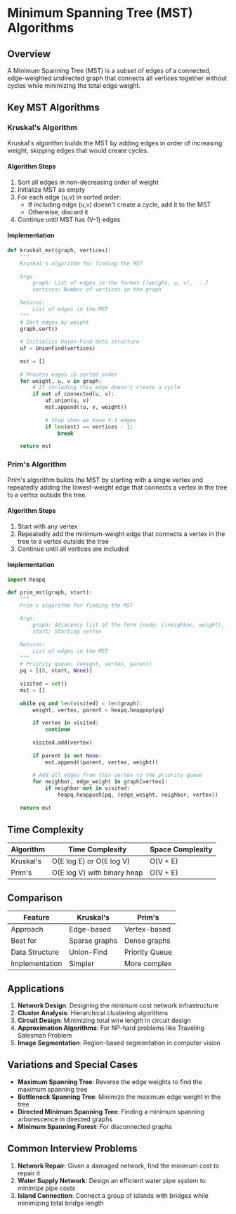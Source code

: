# Minimum Spanning Tree (MST) Algorithms

## Overview

A Minimum Spanning Tree (MST) is a subset of edges of a connected, edge-weighted undirected graph that connects all vertices together without cycles while minimizing the total edge weight.

## Key MST Algorithms

### Kruskal's Algorithm

Kruskal's algorithm builds the MST by adding edges in order of increasing weight, skipping edges that would create cycles.

#### Algorithm Steps

1. Sort all edges in non-decreasing order of weight
2. Initialize MST as empty
3. For each edge (u,v) in sorted order:
   - If including edge (u,v) doesn't create a cycle, add it to the MST
   - Otherwise, discard it
4. Continue until MST has (V-1) edges

#### Implementation

```python
def kruskal_mst(graph, vertices):
    """
    Kruskal's algorithm for finding the MST
    
    Args:
        graph: List of edges in the format [(weight, u, v), ...]
        vertices: Number of vertices in the graph
        
    Returns:
        List of edges in the MST
    """
    # Sort edges by weight
    graph.sort()
    
    # Initialize Union-Find data structure
    uf = UnionFind(vertices)
    
    mst = []
    
    # Process edges in sorted order
    for weight, u, v in graph:
        # If including this edge doesn't create a cycle
        if not uf.connected(u, v):
            uf.union(u, v)
            mst.append((u, v, weight))
            
            # Stop when we have V-1 edges
            if len(mst) == vertices - 1:
                break
                
    return mst
```

### Prim's Algorithm

Prim's algorithm builds the MST by starting with a single vertex and repeatedly adding the lowest-weight edge that connects a vertex in the tree to a vertex outside the tree.

#### Algorithm Steps

1. Start with any vertex
2. Repeatedly add the minimum-weight edge that connects a vertex in the tree to a vertex outside the tree
3. Continue until all vertices are included

#### Implementation

```python
import heapq

def prim_mst(graph, start):
    """
    Prim's algorithm for finding the MST
    
    Args:
        graph: Adjacency list of the form {node: [(neighbor, weight), ...]}
        start: Starting vertex
        
    Returns:
        List of edges in the MST
    """
    # Priority queue: (weight, vertex, parent)
    pq = [(0, start, None)]
    
    visited = set()
    mst = []
    
    while pq and len(visited) < len(graph):
        weight, vertex, parent = heapq.heappop(pq)
        
        if vertex in visited:
            continue
            
        visited.add(vertex)
        
        if parent is not None:
            mst.append((parent, vertex, weight))
        
        # Add all edges from this vertex to the priority queue
        for neighbor, edge_weight in graph[vertex]:
            if neighbor not in visited:
                heapq.heappush(pq, (edge_weight, neighbor, vertex))
                
    return mst
```

## Time Complexity

| Algorithm | Time Complexity | Space Complexity |
|-----------|----------------|-----------------|
| Kruskal's | O(E log E) or O(E log V) | O(V + E) |
| Prim's    | O(E log V) with binary heap | O(V + E) |

## Comparison

| Feature | Kruskal's | Prim's |
|---------|-----------|--------|
| Approach | Edge-based | Vertex-based |
| Best for | Sparse graphs | Dense graphs |
| Data Structure | Union-Find | Priority Queue |
| Implementation | Simpler | More complex |

## Applications

1. **Network Design**: Designing the minimum cost network infrastructure
2. **Cluster Analysis**: Hierarchical clustering algorithms
3. **Circuit Design**: Minimizing total wire length in circuit design
4. **Approximation Algorithms**: For NP-hard problems like Traveling Salesman Problem
5. **Image Segmentation**: Region-based segmentation in computer vision

## Variations and Special Cases

- **Maximum Spanning Tree**: Reverse the edge weights to find the maximum spanning tree
- **Bottleneck Spanning Tree**: Minimize the maximum edge weight in the tree
- **Directed Minimum Spanning Tree**: Finding a minimum spanning arborescence in directed graphs
- **Minimum Spanning Forest**: For disconnected graphs

## Common Interview Problems

1. **Network Repair**: Given a damaged network, find the minimum cost to repair it
2. **Water Supply Network**: Design an efficient water pipe system to minimize pipe costs
3. **Island Connection**: Connect a group of islands with bridges while minimizing total bridge length
